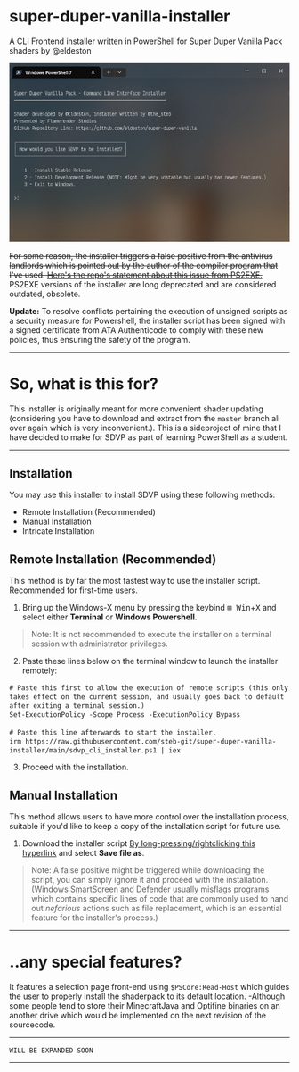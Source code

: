 # super-duper-vanilla-installer
A CLI Frontend installer written in PowerShell for Super Duper Vanilla Pack shaders by @eldeston

![](https://raw.githubusercontent.com/steb-git/super-duper-vanilla-installer/main/Screenshot%202024-02-17%20214332.png)

~~For some reason, the installer triggers a false positive from the antivirus landlords which is pointed out by the author of the compiler program that I've used. [Here's the repo's statement about this issue from PS2EXE.](https://github.com/MScholtes/PS2EXE#attention-incorrect-virus-detection)~~ PS2EXE versions of the installer are long deprecated and are considered outdated, obsolete.

**__Update:__** To resolve conflicts pertaining the execution of unsigned scripts as a security measure for Powershell, the installer script has been signed with a signed certificate from ATA Authenticode to comply with these new policies, thus ensuring the safety of the program.
___
# So, what is this for?
This installer is originally meant for more convenient shader updating (considering you have to download and extract from the `master` branch all over again which is very inconvenient.). This is a sideproject of mine that I have decided to make for SDVP as part of learning PowerShell as a student.
___
## Installation
You may use this installer to install SDVP using these following methods:
* Remote Installation (Recommended)
* Manual Installation
* Intricate Installation

## Remote Installation (Recommended) 
This method is by far the most fastest way to use the installer script. Recommended for first-time users.

1. Bring up the Windows-X menu by pressing the keybind <kbd>⊞ Win</kbd>+<kbd>X</kbd> and select either **Terminal** or **Windows Powershell**.
> Note: It is not recommended to execute the installer on a terminal session with administrator privileges.
2. Paste these lines below on the terminal window to launch the installer remotely:
```pwsh
# Paste this first to allow the execution of remote scripts (this only takes effect on the current session, and usually goes back to default after exiting a terminal session.)
Set-ExecutionPolicy -Scope Process -ExecutionPolicy Bypass 

# Paste this line afterwards to start the installer.
irm https://raw.githubusercontent.com/steb-git/super-duper-vanilla-installer/main/sdvp_cli_installer.ps1 | iex
```
3. Proceed with the installation.

## Manual Installation
This method allows users to have more control over the installation process, suitable if you'd like to keep a copy of the installation script for future use.
1. Download the installer script [By long-pressing/rightclicking this hyperlink](https://raw.githubusercontent.com/steb-git/super-duper-vanilla-installer/main/sdvp_cli_installer.ps1) and select **Save file as**.
> Note: A false positive might be triggered while downloading the script, you can simply ignore it and proceed with the installation. (Windows SmartScreen and Defender usually misflags programs which contains specific lines of code that are commonly used to hand out *nefarious* actions such as file replacement, which is an essential feature for the installer's process.)
___
# ..any special features?
It features a selection page front-end using `$PSCore:Read-Host` which guides the user to properly install the shaderpack to its default location.
-Although some people tend to store their MinecraftJava and Optifine binaries on an another drive which would be implemented on the next revision of the sourcecode.

---
```
WILL BE EXPANDED SOON
```
---
